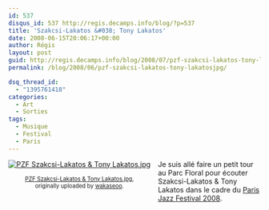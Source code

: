 ```yaml
---
id: 537
disqus_id: 537 http://regis.decamps.info/blog/?p=537
title: 'Szakcsi-Lakatos &#038; Tony Lakatos'
date: 2008-06-15T20:06:17+00:00
author: Régis
layout: post
guid: http://regis.decamps.info/blog/2008/07/pzf-szakcsi-lakatos-tony-lakatosjpg/
permalink: /blog/2008/06/pzf-szakcsi-lakatos-tony-lakatosjpg/

dsq_thread_id:
  - "1395761418"
categories:
  - Art
  - Sorties
tags:
  - Musique
  - Festival
  - Paris
---
```

<div style="float: left; text-align: center; margin-right: 15px; margin-bottom: 15px;">
  <a href="http://www.flickr.com/photos/wakaseoo/2628986612/" title="photo sharing"><img src="http://farm4.static.flickr.com/3160/2628986612_2671bc89c3_t.jpg" alt="PZF Szakcsi-Lakatos & Tony Lakatos.jpg" /></a><br /> <span style="font-size: 0.8em; margin-top: 0px;"><br /> <a href="http://www.flickr.com/photos/wakaseoo/2628986612/">PZF Szakcsi-Lakatos & Tony Lakatos.jpg</a>,<br /> originally uploaded by <a href="http://www.flickr.com/people/wakaseoo/">wakaseoo</a>.<br /> </span>
</div>

Je suis allé faire un petit tour au Parc Floral pour écouter Szakcsi-Lakatos & Tony Lakatos dans le cadre du [Paris Jazz Festival 2008](http://www.parisjazzfestival2008.com).
  
<br clear="all" />
